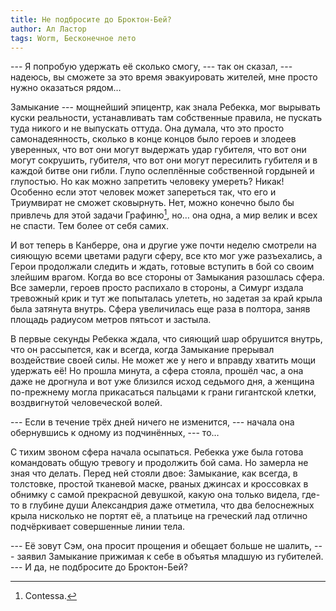 ```yaml
---
title: Не подбросите до Броктон-Бей?
author: Ал Ластор
tags: Worm, Бесконечное лето
---
```

--- Я попробую удержать её сколько смогу, --- так он сказал, --- надеюсь, вы сможете за это время эвакуировать жителей, мне просто нужно оказаться рядом…

Замыкание --- мощнейший эпицентр, как знала Ребекка, мог вырывать куски реальности, устанавливать там собственные правила, не пускать туда никого и не выпускать оттуда. Она думала, что это просто самонадеянность, сколько в конце концов было героев и злодеев уверенных, что вот они могут выдержать удар губителя, что вот они могут сокрушить, губителя, что вот они могут пересилить губителя и в каждой битве они гибли. Глупо ослеплённые собственной гордыней и глупостью. Но как можно запретить человеку умереть? Никак! Особенно если этот человек может запереться так, что его и Триумвират не сможет сковырнуть. Нет, можно конечно было бы привлечь для этой задачи Графиню[^1], но… она одна, а мир велик и всех не спасти. Тем более от себя самих.

[^1]: Contessа.

И вот теперь в Канберре, она и другие уже почти неделю смотрели на сияющую всеми цветами радуги сферу, все кто мог уже разъехались, а Герои продолжали следить и ждать, готовые вступить в бой со своим злейшим врагом. Когда во все стороны от Замыкания разошлась сфера. Все замерли, героев просто распихало в стороны, а Симург издала тревожный крик и тут же попыталась улететь, но задетая за край крыла была затянута внутрь. Сфера увеличилась еще раза в полтора, заняв площадь радиусом метров пятьсот и застыла.

В первые секунды Ребекка ждала, что сияющий шар обрушится внутрь, что он рассыпется, как и всегда, когда Замыкание прерывал воздействие своей силы. Не может же у него и вправду хватить мощи удержать её! Но прошла минута, а сфера стояла, прошёл час, а она даже не дрогнула и вот уже близился исход седьмого дня, а женщина по-прежнему могла прикасаться пальцами к грани гигантской клетки, воздвигнутой человеческой волей.

--- Если в течение трёх дней ничего не изменится, --- начала она обернувшись к одному из подчинённых, --- то…

С тихим звоном сфера начала осыпаться. Ребекка уже была готова командовать общую тревогу и продолжить бой сама. Но замерла не зная что делать. Перед ней стояли двое: Замыкание, как всегда, в толстовке, простой тканевой маске, рваных джинсах и кроссовках в обнимку с самой прекрасной девушкой, какую она только видела, где-то в глубине души Александрия даже отметила, что два белоснежных крыла нисколько не портят её, а платьице на греческий лад отлично подчёркивает совершенные линии тела.

--- Её зовут Сэм, она просит прощения и обещает больше не шалить, --- заявил Замыкание прижимая к себе в объятья младшую из губителей. --- И да, не подбросите до Броктон-Бей?
